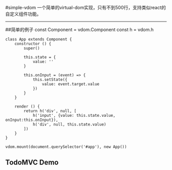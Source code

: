 #simple-vdom
一个简单的virtual-dom实现，只有不到500行，支持类似react的自定义组件功能。

---------------------------------------------------

##简单的例子
    const Component = vdom.Component
    const h = vdom.h

    class App extends Component {
        constructor () {
            super()

            this.state = {
                value: ''
            }

            this.onInput = (event) => {
                this.setState({
                    value: event.target.value
                })
            }
        }

        render () {
            return h('div', null, [
                h('input', {value: this.state.value, onInput:this.onInput}),
                h('div', null, this.state.value)
            ])
        }
    }

    vdom.mount(document.querySelector('#app'), new App())

## TodoMVC Demo
